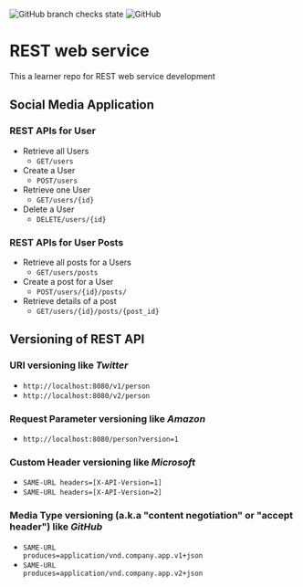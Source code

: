 ![GitHub branch checks state](https://img.shields.io/github/checks-status/abhishekmaity/rest-web-services/learner)
![GitHub](https://img.shields.io/github/license/abhishekmaity/rest-web-services)

# REST web service

This a learner repo for REST web service development

## Social Media Application

### REST APIs for **User**
 - Retrieve all Users
   - <code>GET/users</code>
 - Create a User
   - <code>POST/users</code>
 - Retrieve one User
   - <code>GET/users/{id}</code>
 - Delete a User
   - <code>DELETE/users/{id}</code>

### REST APIs for **User Posts**
 - Retrieve all posts for a Users
   - <code>GET/users/posts</code>
 - Create a post for a User
   - <code>POST/users/{id}/posts/</code>
 - Retrieve details of a post
   - <code>GET/users/{id}/posts/{post_id}</code>

## Versioning of REST API

### URI versioning like *Twitter*
- <code>http://localhost:8080/v1/person</code>
- <code>http://localhost:8080/v2/person</code>

### Request Parameter versioning like *Amazon*
- <code>http://localhost:8080/person?version=1</code>

### Custom Header versioning like *Microsoft*
- <code>SAME-URL headers=[X-API-Version=1]</code>
- <code>SAME-URL headers=[X-API-Version=2]</code>

### Media Type versioning (a.k.a "content negotiation" or "accept header") like *GitHub*
- <code>SAME-URL produces=application/vnd.company.app.v1+json</code>
- <code>SAME-URL produces=application/vnd.company.app.v2+json</code>
